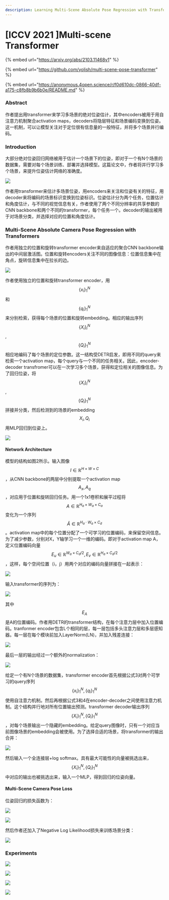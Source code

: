 ```yaml
---
description: Learning Multi-Scene Absolute Pose Regression with Transformers
---
```


# \[ICCV 2021 ]Multi-scene Transformer

{% embed url="https://arxiv.org/abs/2103.11468v1" %}

{% embed url="https://github.com/yolish/multi-scene-pose-transformer" %}

{% embed url="https://anonymous.4open.science/r/f0d610dc-0866-40df-a175-c8fb8b9b6b0e/README.md" %}

### Abstract

作者提出用transformer来学习多场景的绝对位姿估计，其中encoders被用于用自注意力机制聚合activation maps，decoders将隐层特征和场景编码变换到位姿。这一机制，可以让模型关注对于定位很有信息量的一般特征，并将多个场景并行编码。

### Introduction

大部分绝对位姿回归网络被用于估计一个场景下的位姿，即对于一个有N个场景的数据集，需要对每个场景训练、部署并选择模型。这篇论文中，作者将并行学习多个场景，来提升位姿估计网络的准确度。&#x20;

![](../../../.gitbook/assets/1622537584316.png)

作者用transformer来估计多场景位姿，用encoders来关注和位姿有关的特征，用decoder来将编码的场景标识变换到位姿标识。位姿估计分为两个任务，位置估计和角度估计，与不同的视觉信息有关，作者使用了两个不同分辨率的共享参数的CNN backbone和两个不同的transformer，每个任务一个。decoder的输出被用于对场景分类，并选择对应的位置和角度估计。

### Multi-Scene Absolute Camera Pose Regression with Transformers

作者用独立的位置和旋转transformer encoder来自适应的聚合CNN backbone输出的中间层激活图。位置和旋转encoders关注不同的图像信息：位置信息集中在角点，旋转信息集中在拉长的边。&#x20;

![](../../../.gitbook/assets/1622539438827.png)

作者使用独立的位置和旋转transformer encoder，用$${\{x_i\}}^N_1$$和$${\{q_i\}}^N_1$$来分别检索，获得每个场景的位置和旋转embedding。相应的输出序列$${\{X_i\}}^N_i$$,$${\{Q_i\}}^N_1$$相应地编码了每个场景的定位参数。这一结构受DETR启发，即用不同的query来检索一个activation map，每个query与一个不同的任务相关。因此，encoder-decoder transfromer可以在一次学习多个场景，获得和定位相关的图像信息。为了回归位姿，将$${\{X_i\}}^N_i$$,$${\{Q_i\}}^N_1$$拼接并分类，然后检测到的场景的embedding $${X_i},{Q_i}$$用MLP回归到位姿上。&#x20;

![](../../../.gitbook/assets/1622540338415.png)

#### Network Architecture

模型的结构如图2所示。输入图像$$I\in \mathbb{R}^{H \times W \times C}$$，从CNN backbone的两层中分别提取一个activation map $$A_x,A_q$$，对应用于位置和旋转回归任务。用一个1x1卷积和展平过程将$$A\in \mathbb{R}^{H_a \times W_a \times C_a}$$变化为一个序列$$\hat{A} \in \mathbb{R}^{H_a \cdot W_a \times C_d}$$。activation map中的每个位置分配了一个可学习的位置编码，来保留空间信息。为了减少参数，分别对X，Y轴学习一个一维的编码。即对于activation map A，定义位置编码向量$$E_u \in \mathbb{R}^{W_a \times C_d/2}, E_v \in \mathbb{R}^{H_a \times C_d / 2}$$，这样，每个空间位置（i，j）用两个对应的编码向量拼接在一起表示：&#x20;

![](../../../.gitbook/assets/1622540821840.png)

输入transformer的序列为：&#x20;

![](../../../.gitbook/assets/1622540857970.png)

其中$$E_A$$是A的位置编码。作者用DETR的transformer结构，在每个注意力层中加入位置编码。tranformer encoder包含L个相同的层，每一层包括多头注意力层和多层感知器。每一层在每个模块前加入LayerNorm(LN)，并加入残差连接：&#x20;

![](../../../.gitbook/assets/1622541084343.png)

最后一层的输出经过一个额外的normalization：&#x20;

![](../../../.gitbook/assets/1622541137960.png)

给定一个有N个场景的数据集，transformer encoder首先根据公式3对两个可学习的query序列$${\{x_i\}}^N_1,{\{q_i\}}^N_1$$使用自注意力机制。然后再根据公式3和4在encoder-decoder之间使用注意力机制。这个结构并行地对所有位置输出预测。transformer decoder输出序列$${\{X_i\}}^N_1,{\{Q_i\}}^N_1$$，对每个场景输出一个隐藏的embedding。给定query图像时，只有一个对应当前图像场景的embedding会被使用。为了选择合适的场景，将transformer的输出合并：&#x20;

![](../../../.gitbook/assets/1622545758443.png)

然后输入一个全连接层+log softmax。具有最大可能性的向量被挑选出来，$${\{X_i\}}^N_1,{\{Q_i\}}^N_1$$中对应的输出也被挑选出来，输入一个MLP，得到回归的位姿向量。

#### Multi-Scene Camera Pose Loss

位姿回归的损失函数为：&#x20;

![](../../../.gitbook/assets/1622545946510.png)

![](../../../.gitbook/assets/1622545961509.png)

然后作者还加入了Negative Log Likelihood损失来训练场景分类：&#x20;

![](../../../.gitbook/assets/1622546025280.png)

### Experiments

![](../../../.gitbook/assets/1622546102352.png)

![](../../../.gitbook/assets/1622546125962.png)

![](../../../.gitbook/assets/1622546144640.png)

![](../../../.gitbook/assets/1622546171760.png)
